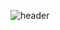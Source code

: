 ![header](https://capsule-render.vercel.app/api?type=wave&color=auto&height=300&section=header&text=SmartHome%InternShip&fontSize=50)
